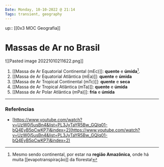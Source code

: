 ```yaml
---
Date: Monday, 10-10-2022 @ 21:14
Tags: transient, geography
---
```

up:: [[0x3 MOC Geografia]]
# Massas de Ar no Brasil
![[Pasted image 20221010211622.png]]
1. [[Massa de Ar Equatorial Continental (mEc)]]: **quente** e **úmida**[^1]. 
2. [[Massa de Ar Equatorial Atlântica (mEa)]]: **quente** e **úmida**
3. [[Massa de Ar Tropical Continental (mTc)]]: **quente** e **seca**
4. [[Massa de Ar Tropical Atlântica (mTa)]]: **quente** e **úmida**
5. [[Massa de Ar Polar Atlântica (mPa)]]: **fria** e **úmida**

---
### Referências
- [https://www.youtube.com/watch?v=UzW0j5usBn4&list=PL3JyTaYR5Bw_GQIq01-bQ4EyB5pCwKP7j&index=2](https://www.youtube.com/watch?v=UzW0j5usBn4&list=PL3JyTaYR5Bw_GQIq01-bQ4EyB5pCwKP7j&index=2)

[^1]: Mesmo sendo continental, por estar na **região Amazônica**, onde há muita [[evapotranspiração]] da floresta!